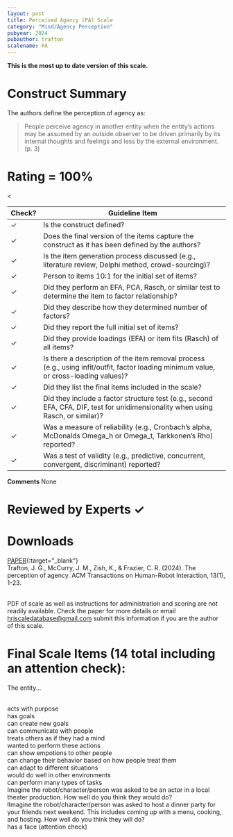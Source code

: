 ```yaml
---
layout: post
title: Perceived Agency (PA) Scale
category: "Mind/Agency Perception"
pubyear: 2024
pubauthor: trafton
scalename: PA
---
```


**This is the most up to date version of this scale.**

# Construct Summary

The authors define the perception of agency as:

>People perceive agency in another entity when the entity’s actions may be assumed by an outside observer to be driven primarily by its internal thoughts and feelings and less by the external environment. (p. 3)

# Rating = 100% 

<table>
  <thead>
    <tr>
      <th>Check?</th>
      <th>Guideline Item</th>
    </tr>
  </thead>
  <tbody>
    <tr>
      <td>&#10003;</td>
      <td>Is the construct defined?</td>
    </tr>
    <tr>
      <td>&#10003;</td>
      <td>Does the final version of the items capture the construct as it has been defined by the authors?</td>
    </tr>
    <tr>
      <td>&#10003;</td>
      <td>Is the item generation process discussed (e.g., literature review, Delphi method, crowd-sourcing)?</td>
    </tr>
    <tr>
      <td>&#10003;</td>
      <td>Person to items 10:1 for the initial set of items?</td>
    </tr>
    <tr>
      <td>&#10003;</td>
      <td>Did they perform an EFA, PCA, Rasch, or similar test to determine the item to factor relationship?</td>
    </tr>
    <tr>
      <td>&#10003;</td>
      <td>Did they describe how they determined number of factors?</td>
    </tr>
    <tr>
      <td>&#10003;</td>
      <td>Did they report the full initial set of items?</td>
    </tr>
    <tr>
      <td>&#10003;</td>
      <td>Did they provide loadings (EFA) or item fits (Rasch) of all items?</td>
    </tr>
    <tr>
      <<td>&#10003;</td>
      <td>Is there a description of the item removal process (e.g., using infit/outfit, factor loading minimum value, or cross-loading values)?</td>
    </tr>
    <tr>
      <td>&#10003;</td>
      <td>Did they list the final items included in the scale?</td>
    </tr>
    <tr>
      <td>&#10003;</td>
      <td>Did they include a factor structure test (e.g., second EFA, CFA, DIF, test for unidimensionality when using Rasch, or similar)?</td>
    </tr>
    <tr>
      <td>&#10003;</td>
      <td>Was a measure of reliability (e.g., Cronbach’s alpha, McDonalds Omega_h or Omega_t, Tarkkonen’s Rho) reported?</td>
    </tr>
    <tr>
      <td>&#10003;</td>
      <td>Was a test of validity (e.g., predictive, concurrent, convergent, discriminant) reported?</td>
    </tr>
  </tbody>
</table>

**Comments**
None

# Reviewed by Experts &#10003;

# Downloads
[PAPER](https://dl.acm.org/doi/full/10.1145/3640011){:target="_blank"}
<br>Trafton, J. G., McCurry, J. M., Zish, K., & Frazier, C. R. (2024). The perception of agency. ACM Transactions on Human-Robot Interaction, 13(1), 1-23.

<br>PDF of scale as well as instructions for administration and scoring are not readily available. Check the paper for more details or email hriscaledatabase@gmail.com submit this information if you are the author of this scale.

# Final Scale Items (14 total including an attention check):
The entity...

<br>acts with purpose
<br>has goals
<br>can create new goals 
<br>can communicate with people
<br>treats others as if they had a mind
<br>wanted to perform these actions
<br>can show empotions to other people
<br>can change their behavior based on how people treat them
<br>can adapt to different situations
<br>would do well in other environments
<br>can perform many types of tasks 
<br>Imagine the robot/character/person was asked to be an actor in a local theater production. How well do you think they would do?
<br>łImagine the robot/character/person was asked to host a dinner party for your friends next weekend. This includes coming up with a menu, cooking, and hosting. How well do you think they will do?
<br>has a face (attention check)